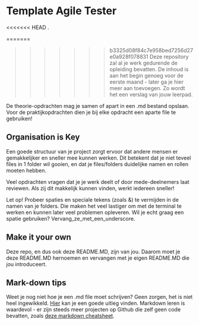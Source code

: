 # Template Agile Tester

<<<<<<< HEAD
.

=======
>>>>>>> b3325d08f84c7e958bed7256d27e0a928f078831
Deze repository zal al je werk gedurende de opleiding bevatten. De inhoud is aan het begin genoeg voor de eerste maand - later ga je hier meer aan toevoegen. Zo wordt het een verslag van jouw leerpad.

De theorie-opdrachten mag je samen of apart in een .md bestand opslaan. Voor de praktijkopdrachten dien je bij elke opdracht een aparte file te gebruiken!


## Organisation is Key

Een goede structuur van je project zorgt ervoor dat andere mensen er gemakkelijker en sneller mee kunnen werken. Dit betekent dat je niet teveel files in 1 folder wil gooien, en dat je files/folders duidelijke namen en rollen moeten hebben.

Veel opdrachten vragen dat je je werk deelt of door mede-deelnemers laat reviewen. Als zij dit makkelijk kunnen vinden, werkt iedereen sneller!

Let op! Probeer spaties en speciale tekens (zoals &) te vermijden in de namen van je folders. Die maken het veel lastiger om met de terminal te werken en kunnen later veel problemen opleveren. Wil je echt graag een spatie gebruiken? Vervang_ze_met_een_underscore.

## Make it your own

Deze repo, en dus ook deze README.MD, zijn van jou. Daarom moet je deze README.MD hernoemen en vervangen met je eigen README.MD die jou introduceert.

## Mark-down tips

Weet je nog niet hoe je een .md file moet schrijven? Geen zorgen, het is niet heel ingewikkeld. [Hier](https://www.markdownguide.org/basic-syntax/) kan je een goede uitleg vinden. Markdown leren is waardevol - er zijn steeds meer projecten op Github die zelf geen code bevatten, zoals [deze markdown cheatsheet](https://github.com/adam-p/markdown-here/wiki/Markdown-Cheatsheet).